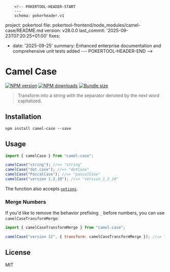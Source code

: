         <!-- POKERTOOL-HEADER-START
        ---
        schema: pokerheader.v1
project: pokertool
file: pokertool-frontend/node_modules/camel-case/README.md
version: v28.0.0
last_commit: '2025-09-23T07:20:25+01:00'
fixes:
- date: '2025-09-25'
  summary: Enhanced enterprise documentation and comprehensive unit tests added
        ---
        POKERTOOL-HEADER-END -->
# Camel Case

[![NPM version][npm-image]][npm-url]
[![NPM downloads][downloads-image]][downloads-url]
[![Bundle size][bundlephobia-image]][bundlephobia-url]

> Transform into a string with the separator denoted by the next word capitalized.

## Installation

```
npm install camel-case --save
```

## Usage

```js
import { camelCase } from "camel-case";

camelCase("string"); //=> "string"
camelCase("dot.case"); //=> "dotCase"
camelCase("PascalCase"); //=> "pascalCase"
camelCase("version 1.2.10"); //=> "version_1_2_10"
```

The function also accepts [`options`](https://github.com/blakeembrey/change-case#options).

### Merge Numbers

If you'd like to remove the behavior prefixing `_` before numbers, you can use `camelCaseTransformMerge`:

```js
import { camelCaseTransformMerge } from "camel-case";

camelCase("version 12", { transform: camelCaseTransformMerge }); //=> "version12"
```

## License

MIT

[npm-image]: https://img.shields.io/npm/v/camel-case.svg?style=flat
[npm-url]: https://npmjs.org/package/camel-case
[downloads-image]: https://img.shields.io/npm/dm/camel-case.svg?style=flat
[downloads-url]: https://npmjs.org/package/camel-case
[bundlephobia-image]: https://img.shields.io/bundlephobia/minzip/camel-case.svg
[bundlephobia-url]: https://bundlephobia.com/result?p=camel-case
